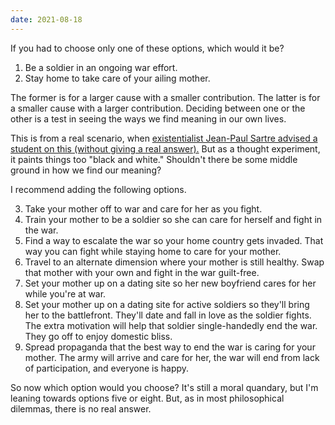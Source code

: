 ```yaml
---
date: 2021-08-18
---
```


If you had to choose only one of these options, which would it be?

1. Be a soldier in an ongoing war effort.
2. Stay home to take care of your ailing mother.

The former is for a larger cause with a smaller contribution. The latter is for a smaller cause with a larger contribution. Deciding between one or the other is a test in seeing the ways we find meaning in our own lives.

This is from a real scenario, when [existentialist Jean-Paul Sartre advised a student on this (without giving a real answer).](https://existentialcomics.com/comic/288) But as a thought experiment, it paints things too "black and white." Shouldn't there be some middle ground in how we find our meaning?

I recommend adding the following options.

3. Take your mother off to war and care for her as you fight.
4. Train your mother to be a soldier so she can care for herself and fight in the war.
5. Find a way to escalate the war so your home country gets invaded. That way you can fight while staying home to care for your mother.
6. Travel to an alternate dimension where your mother is still healthy. Swap that mother with your own and fight in the war guilt-free.
7. Set your mother up on a dating site so her new boyfriend cares for her while you're at war.
8. Set your mother up on a dating site for active soldiers so they'll bring her to the battlefront. They'll date and fall in love as the soldier fights. The extra motivation will help that soldier single-handedly end the war. They go off to enjoy domestic bliss.
9. Spread propaganda that the best way to end the war is caring for your mother. The army will arrive and care for her, the war will end from lack of participation, and everyone is happy.

So now which option would you choose? It's still a moral quandary, but I'm leaning towards options five or eight. But, as in most philosophical dilemmas, there is no real answer.
